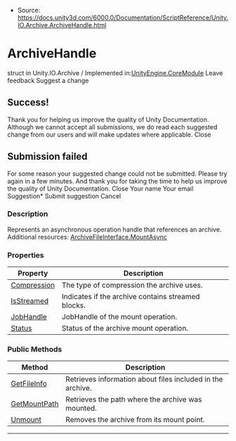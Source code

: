 * Source: https://docs.unity3d.com/6000.0/Documentation/ScriptReference/Unity.IO.Archive.ArchiveHandle.html

# ArchiveHandle
struct in Unity.IO.Archive
/
Implemented in:[UnityEngine.CoreModule](https://docs.unity3d.com/6000.0/Documentation/ScriptReference/UnityEngine.CoreModule.html)
Leave feedback
Suggest a change
## Success!
Thank you for helping us improve the quality of Unity Documentation. Although we cannot accept all submissions, we do read each suggested change from our users and will make updates where applicable.
Close
## Submission failed
For some reason your suggested change could not be submitted. Please <a>try again</a> in a few minutes. And thank you for taking the time to help us improve the quality of Unity Documentation.
Close
Your name Your email Suggestion* Submit suggestion
Cancel
### Description
Represents an asynchronous operation handle that references an archive.
Additional resources: [ArchiveFileInterface.MountAsync](https://docs.unity3d.com/6000.0/Documentation/ScriptReference/Unity.IO.Archive.ArchiveFileInterface.MountAsync.html)
### Properties
Property | Description  
---|---  
[Compression](https://docs.unity3d.com/6000.0/Documentation/ScriptReference/Unity.IO.Archive.ArchiveHandle.Compression.html) | The type of compression the archive uses.  
[IsStreamed](https://docs.unity3d.com/6000.0/Documentation/ScriptReference/Unity.IO.Archive.ArchiveHandle.IsStreamed.html) | Indicates if the archive contains streamed blocks.  
[JobHandle](https://docs.unity3d.com/6000.0/Documentation/ScriptReference/Unity.IO.Archive.ArchiveHandle.JobHandle.html) | JobHandle of the mount operation.  
[Status](https://docs.unity3d.com/6000.0/Documentation/ScriptReference/Unity.IO.Archive.ArchiveHandle.Status.html) | Status of the archive mount operation.  
### Public Methods
Method | Description  
---|---  
[GetFileInfo](https://docs.unity3d.com/6000.0/Documentation/ScriptReference/Unity.IO.Archive.ArchiveHandle.GetFileInfo.html) | Retrieves information about files included in the archive.  
[GetMountPath](https://docs.unity3d.com/6000.0/Documentation/ScriptReference/Unity.IO.Archive.ArchiveHandle.GetMountPath.html) | Retrieves the path where the archive was mounted.  
[Unmount](https://docs.unity3d.com/6000.0/Documentation/ScriptReference/Unity.IO.Archive.ArchiveHandle.Unmount.html) | Removes the archive from its mount point.  
* * *
